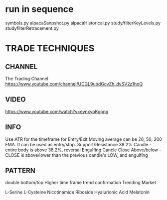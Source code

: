 # run in sequence

symbols.py
alpacaSanpshot.py
alpacaHistorical.py
study/filterKeyLevels.py
studyfilterRetracement.py

# TRADE TECHNIQUES

## CHANNEL

The Trading Channel
https://www.youtube.com/channel/UCGL9ubdGcvZh_dvSV2z1hoQ

## VIDEO

https://www.youtube.com/watch?v=eynxyoKgpng

## INFO

Use ATR for the timeframe for Entry/Exit
Moving average can be 20, 50, 200 EMA. It can be used as entry/stop.
Support/Resistance
38.2% Candle - entire body is above 38.2%, reversal
Engulfing Cancle
Close Above/below - CLOSE is above/lower than the previous candle's LOW, and engulfing

## PATTERN

double bottom/top
Higher time frame trend confirmation
Trending Market


L-Serine
L-Cysteine
Nicotinamide Riboside
Hyalurionic Acid
Melatonin
